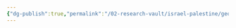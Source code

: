 ```yaml
---
{"dg-publish":true,"permalink":"/02-research-vault/israel-palestine/geographics/israel/","created":"2025-08-22T20:53:24.191-04:00","updated":"2025-08-22T21:01:07.367-04:00"}
---
```


